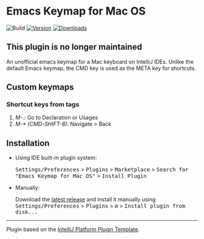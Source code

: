 # Emacs Keymap for Mac OS

![Build](https://github.com/at-ishikawa/intellij-plugin-keymap-emacs-macos/workflows/Build/badge.svg)
[![Version](https://img.shields.io/jetbrains/plugin/v/17289.svg)](https://plugins.jetbrains.com/plugin/17289)
[![Downloads](https://img.shields.io/jetbrains/plugin/d/17289.svg)](https://plugins.jetbrains.com/plugin/17289)

<!-- Plugin description -->

## This plugin is no longer maintained

An unofficial emacs keymap for a Mac keyboard on IntelliJ IDEs.
Unlike the default Emacs keymap, the CMD key is used as the META key for shortcuts.

Custom keymaps
---

### Shortcut keys from tags
1. *M-.*: Go to Declaration or Usages
2. *M-\* (CMD-SHIFT-8)*: Navigate > Back
<!-- Plugin description end -->

## Installation

- Using IDE built-in plugin system:

  <kbd>Settings/Preferences</kbd> > <kbd>Plugins</kbd> > <kbd>Marketplace</kbd> > <kbd>Search for "Emacs Keymap for Mac OS"</kbd> >
  <kbd>Install Plugin</kbd>

- Manually:

  Download the [latest release](https://github.com/at-ishikawa/intellij-plugin-keymap-emacs-macos/releases/latest) and install it manually using
  <kbd>Settings/Preferences</kbd> > <kbd>Plugins</kbd> > <kbd>⚙️</kbd> > <kbd>Install plugin from disk...</kbd>


---
Plugin based on the [IntelliJ Platform Plugin Template][template].

[template]: https://github.com/JetBrains/intellij-platform-plugin-template
